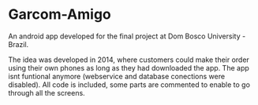 # Garcom-Amigo
An android app developed for the final project at Dom Bosco University - Brazil.

The idea was developed in 2014, where customers could make their order using their own phones as long as they had
downloaded the app.
The app isnt funtional anymore (webservice and database conections were disabled).
All code is included, some parts are commented to enable to go through all the screens.
